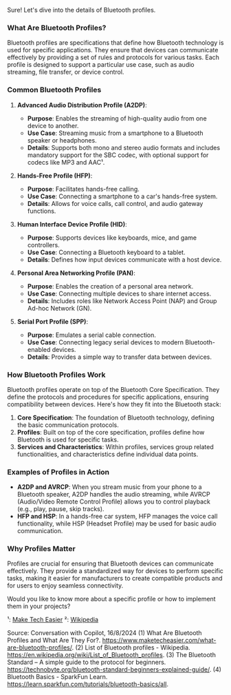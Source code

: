 Sure! Let's dive into the details of Bluetooth profiles.

### **What Are Bluetooth Profiles?**

Bluetooth profiles are specifications that define how Bluetooth technology is used for specific applications. They ensure that devices can communicate effectively by providing a set of rules and protocols for various tasks. Each profile is designed to support a particular use case, such as audio streaming, file transfer, or device control.

### **Common Bluetooth Profiles**

1. **Advanced Audio Distribution Profile (A2DP)**:
   - **Purpose**: Enables the streaming of high-quality audio from one device to another.
   - **Use Case**: Streaming music from a smartphone to a Bluetooth speaker or headphones.
   - **Details**: Supports both mono and stereo audio formats and includes mandatory support for the SBC codec, with optional support for codecs like MP3 and AAC¹.

2. **Hands-Free Profile (HFP)**:
   - **Purpose**: Facilitates hands-free calling.
   - **Use Case**: Connecting a smartphone to a car's hands-free system.
   - **Details**: Allows for voice calls, call control, and audio gateway functions.

3. **Human Interface Device Profile (HID)**:
   - **Purpose**: Supports devices like keyboards, mice, and game controllers.
   - **Use Case**: Connecting a Bluetooth keyboard to a tablet.
   - **Details**: Defines how input devices communicate with a host device.

4. **Personal Area Networking Profile (PAN)**:
   - **Purpose**: Enables the creation of a personal area network.
   - **Use Case**: Connecting multiple devices to share internet access.
   - **Details**: Includes roles like Network Access Point (NAP) and Group Ad-hoc Network (GN).

5. **Serial Port Profile (SPP)**:
   - **Purpose**: Emulates a serial cable connection.
   - **Use Case**: Connecting legacy serial devices to modern Bluetooth-enabled devices.
   - **Details**: Provides a simple way to transfer data between devices.

### **How Bluetooth Profiles Work**

Bluetooth profiles operate on top of the Bluetooth Core Specification. They define the protocols and procedures for specific applications, ensuring compatibility between devices. Here's how they fit into the Bluetooth stack:

1. **Core Specification**: The foundation of Bluetooth technology, defining the basic communication protocols.
2. **Profiles**: Built on top of the core specification, profiles define how Bluetooth is used for specific tasks.
3. **Services and Characteristics**: Within profiles, services group related functionalities, and characteristics define individual data points.

### **Examples of Profiles in Action**

- **A2DP and AVRCP**: When you stream music from your phone to a Bluetooth speaker, A2DP handles the audio streaming, while AVRCP (Audio/Video Remote Control Profile) allows you to control playback (e.g., play, pause, skip tracks).
- **HFP and HSP**: In a hands-free car system, HFP manages the voice call functionality, while HSP (Headset Profile) may be used for basic audio communication.

### **Why Profiles Matter**

Profiles are crucial for ensuring that Bluetooth devices can communicate effectively. They provide a standardized way for devices to perform specific tasks, making it easier for manufacturers to create compatible products and for users to enjoy seamless connectivity.

Would you like to know more about a specific profile or how to implement them in your projects?

¹: [Make Tech Easier](https://www.maketecheasier.com/what-are-bluetooth-profiles/)
²: [Wikipedia](https://en.wikipedia.org/wiki/List_of_Bluetooth_profiles)

Source: Conversation with Copilot, 16/8/2024
(1) What Are Bluetooth Profiles and What Are They For?. https://www.maketecheasier.com/what-are-bluetooth-profiles/.
(2) List of Bluetooth profiles - Wikipedia. https://en.wikipedia.org/wiki/List_of_Bluetooth_profiles.
(3) The Bluetooth Standard – A simple guide to the protocol for beginners. https://technobyte.org/bluetooth-standard-beginners-explained-guide/.
(4) Bluetooth Basics - SparkFun Learn. https://learn.sparkfun.com/tutorials/bluetooth-basics/all.